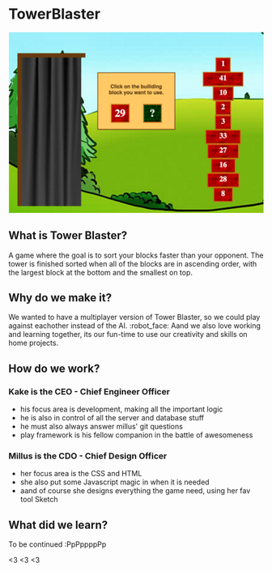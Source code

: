 # TowerBlaster
![Screenshot day 3](Screenshots/day3.png)

## What is Tower Blaster?
A game where the goal is to sort your blocks faster than your opponent. 
The tower is finished sorted when all of the blocks are in ascending order, with the largest block at the bottom and the smallest on top.

## Why do we make it?
We wanted to have a multiplayer version of Tower Blaster, so we could play against eachother instead of the AI. :robot_face:
Aand we also love working and learning together, its our fun-time to use our creativity and skills on home projects.

## How do we work?

### Kake is the CEO - Chief Engineer Officer
  * his focus area is development, making all the important logic
  * he is also in control of all the server and database stuff
  * he must also always answer millus' git questions
  * play framework is his fellow companion in the battle of awesomeness

### Millus is the CDO - Chief Design Officer
  * her focus area is the CSS and HTML 
  * she also put some Javascript magic in when it is needed
  * aand of course she designs everything the game need, using her fav tool Sketch

## What did we learn?
To be continued :PpPppppPp

<3 <3 <3

